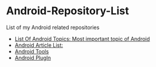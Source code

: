# Android-Repository-List
List of my Android related repositories   

- [List Of Android Topics: Most important topic of Android](https://github.com/malibaig786/ListOfAndroidTopics)
- [Android Article List:](https://github.com/malibaig786/Android-Article-List)
- [Android Tools](https://github.com/malibaig786/AndroidTools)
- [Android PlugIn](https://github.com/malibaig786/Android-Studio-Plugins)
